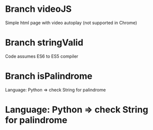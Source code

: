 # Branch videoJS
Simple html page with video autoplay (not supported in Chrome)

# Branch stringValid
Code assumes ES6 to ES5 compiler

# Branch isPalindrome 
Language: Python => check String for palindrome 
# Language: Python => check String for palindrome 
